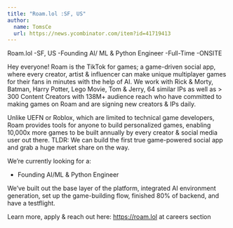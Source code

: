 ```yaml
---
title: "Roam.lol :SF, US"
author:
  name: TomsCe
  url: https://news.ycombinator.com/item?id=41719413
---
```

Roam.lol -SF, US -Founding AI&#x2F; ML &amp; Python Engineer -Full-Time -ONSITE

Hey everyone! Roam is the TikTok for games; a game-driven social app, where every creator, artist &amp; influencer can make unique multiplayer games for their fans in minutes with the help of AI. We work with Rick &amp; Morty, Batman, Harry Potter, Lego Movie, Tom &amp; Jerry, 64 similar IPs as well as &gt; 300 Content Creators with 138M+ audience reach who have committed to making games on Roam and are signing new creators &amp; IPs daily.

Unlike UEFN or Roblox, which are limited to technical game developers, Roam provides tools for anyone to build personalized games, enabling 10,000x more games to be built annually by every creator &amp; social media user out there. TLDR: We can build the first true game-powered social app and grab a huge market share on the way.

We’re currently looking for a:

* Founding AI&#x2F;ML &amp; Python Engineer

We’ve built out the base layer of the platform, integrated AI environment generation, set up the game-building flow, finished 80% of backend, and have a testflight.

Learn more, apply &amp; reach out here: <a href="https:&#x2F;&#x2F;roam.lol" rel="nofollow">https:&#x2F;&#x2F;roam.lol</a> at careers section
<JobApplication />
